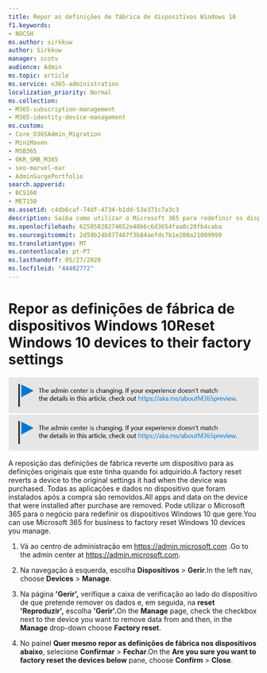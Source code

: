 ```yaml
---
title: Repor as definições de fábrica de dispositivos Windows 10
f1.keywords:
- NOCSH
ms.author: sirkkuw
author: Sirkkuw
manager: scotv
audience: Admin
ms.topic: article
ms.service: o365-administration
localization_priority: Normal
ms.collection:
- M365-subscription-management
- M365-identity-device-management
ms.custom:
- Core_O365Admin_Migration
- MiniMaven
- MSB365
- OKR_SMB_M365
- seo-marvel-mar
- AdminSurgePortfolio
search.appverid:
- BCS160
- MET150
ms.assetid: c4db6caf-74df-4734-b1dd-53e371c7a3c3
description: Saiba como utilizar o Microsoft 365 para redefinir os dispositivos Windows 10 que gere, revertendo-os para as definições originais na compra.
ms.openlocfilehash: 62585828274652e48b6c6d3654faa8c20fb4caba
ms.sourcegitcommit: 2d59b24b877487f3b84aefdc7b1e200a21009999
ms.translationtype: MT
ms.contentlocale: pt-PT
ms.lasthandoff: 05/27/2020
ms.locfileid: "44402772"
---
```

# <a name="reset-windows-10-devices-to-their-factory-settings"></a><span data-ttu-id="d1ba6-103">Repor as definições de fábrica de dispositivos Windows 10</span><span class="sxs-lookup"><span data-stu-id="d1ba6-103">Reset Windows 10 devices to their factory settings</span></span>

<span data-ttu-id="d1ba6-104">[![Etiqueta que informa que o centro de administração está a mudar e que pode encontrar mais detalhes em aka.ms/aboutM365preview.](../media/m365admincenterchanging.png)](https://docs.microsoft.com/office365/admin/microsoft-365-admin-center-preview)</span><span class="sxs-lookup"><span data-stu-id="d1ba6-104">[![Label to let you know the admin center is changing and you can find more details at aka.ms/aboutM365preview.](../media/m365admincenterchanging.png)](https://docs.microsoft.com/office365/admin/microsoft-365-admin-center-preview)</span></span>

<span data-ttu-id="d1ba6-105">A reposição das definições de fábrica reverte um dispositivo para as definições originais que este tinha quando foi adquirido.</span><span class="sxs-lookup"><span data-stu-id="d1ba6-105">A factory reset reverts a device to the original settings it had when the device was purchased.</span></span> <span data-ttu-id="d1ba6-106">Todas as aplicações e dados no dispositivo que foram instalados após a compra são removidos.</span><span class="sxs-lookup"><span data-stu-id="d1ba6-106">All apps and data on the device that were installed after purchase are removed.</span></span> <span data-ttu-id="d1ba6-107">Pode utilizar o Microsoft 365 para o negócio para redefinir os dispositivos Windows 10 que gere.</span><span class="sxs-lookup"><span data-stu-id="d1ba6-107">You can use Microsoft 365 for business to factory reset Windows 10 devices you manage.</span></span>
  
1. <span data-ttu-id="d1ba6-108">Vá ao centro de administração em <a href="https://go.microsoft.com/fwlink/p/?linkid=837890" target="_blank">https://admin.microsoft.com</a> .</span><span class="sxs-lookup"><span data-stu-id="d1ba6-108">Go to the admin center at <a href="https://go.microsoft.com/fwlink/p/?linkid=837890" target="_blank">https://admin.microsoft.com</a>.</span></span>
    
2. <span data-ttu-id="d1ba6-109">Na navegação à esquerda, escolha **Dispositivos** \> **Gerir**.</span><span class="sxs-lookup"><span data-stu-id="d1ba6-109">In the left nav, choose **Devices** \> **Manage**.</span></span>

3. <span data-ttu-id="d1ba6-110">Na página **'Gerir',** verifique a caixa de verificação ao lado do dispositivo de que pretende remover os dados e, em seguida, na **reset 'Reproduzir',** escolha **'Gerir'.**</span><span class="sxs-lookup"><span data-stu-id="d1ba6-110">On the **Manage** page, check the checkbox next to the device you want to remove data from and then, in the **Manage** drop-down choose **Factory reset**.</span></span>
    
4. <span data-ttu-id="d1ba6-111">No painel **Quer mesmo repor as definições de fábrica nos dispositivos abaixo**, selecione **Confirmar** \> **Fechar**.</span><span class="sxs-lookup"><span data-stu-id="d1ba6-111">On the **Are you sure you want to factory reset the devices below** pane, choose **Confirm** \> **Close**.</span></span>
    
  

